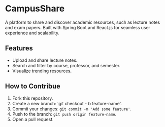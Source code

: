 # CampusShare
A platform to share and discover academic resources, such as lecture notes and exam papers.  Built with Spring Boot and React.js for seamless user experience and scalability.

## Features
- Upload and share lecture notes.
- Search and filter by course, professor, and semester.
- Visualize trending resources.

## How to Contribue
1. Fork this repository.
2. Create a new branch: 'git checkout - b feature-name'.
3. Commit your changes: `git commit -m 'Add some feature'`.
4. Push to the branch: `git push origin feature-name`.
5. Open a pull request.
